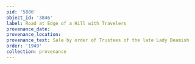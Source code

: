 ```yaml
---
pid: '5886'
object_id: '3846'
label: Road at Edge of a Hill with Travelers
provenance_date:
provenance_location:
provenance_text: Sale by order of Trustees of the late Lady Beamish
order: '1949'
collection: provenance
---
```

